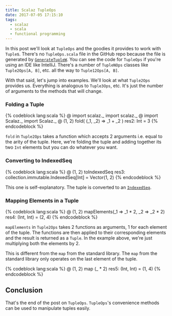 ```yaml
---
title: Scalaz TupleOps
date: 2017-07-05 17:15:10
tags:
  - scalaz
  - scala
  - functional programming
---
```


In this post we'll look at `TupleOps` and the goodies it provides to work with `Tuple`s. There's no `TupleOps.scala` file in the GitHub repo because the file is generated by [`GenerateTupleW`](https://github.com/scalaz/scalaz/blob/c0e4b531847348e1fd533c7d3605fe69320dde91/project/GenerateTupleW.scala). You can see the code for `TupleOps` if you're using an IDE like IntelliJ. There's a number of `TupleNOps` classes like `Tuple2Ops[A, B]`, etc. all the way to `Tuple12Ops[A, B]`.   

With that said, let's jump into examples. We'll look at what `Tuple2Ops` provides us. Everything is analogous to `Tuple3Ops`, etc. It's just the number of arguments to the methods that will change. 

### Folding a Tuple  

{% codeblock lang:scala %}
@ import scalaz._
import scalaz._
@ import Scalaz._
import Scalaz._
@ (1, 2) fold( (_1, _2) => _1 + _2 )
res2: Int = 3
{% endcodeblock %}  

`fold` in `Tuple2Ops` takes a function which accepts 2 arguments i.e. equal to the arity of the tuple. Here, we're folding the tuple and adding together its two `Int` elements but you can do whatever you want.  

### Converting to IndexedSeq  

{% codeblock lang:scala %}
@ (1, 2) toIndexedSeq
res3: collection.immutable.IndexedSeq[Int] = Vector(1, 2)
{% endcodeblock %}  

This one is self-explanatory. The tuple is converted to an [`IndexedSeq`](http://www.scala-lang.org/api/current/scala/collection/IndexedSeq.html).  

### Mapping Elements in a Tuple  

{% codeblock lang:scala %}
@ (1, 2) mapElements(_1 => _1 * 2, _2 => _2 * 2)
res4: (Int, Int) = (2, 4)
{% endcodeblock %}  

`mapElements` in `Tuple2Ops` takes 2 functions as arguments, 1 for each element of the tuple. The functions are then applied to their corresponding elements and the result is returned as a `Tuple`. In the example above, we're just multiplying both the elements by 2.   

This is different from the `map` from the standard library. The `map` from the standard library only operates on the last element of the tuple.  

{% codeblock lang:scala %}
@ (1, 2) map (_ * 2)
res5: (Int, Int) = (1, 4)
{% endcodeblock %}

## Conclusion  

That's the end of the post on `TupleOps`. `TupleOps`'s convenience methods can be used to manipulate tuples easily.